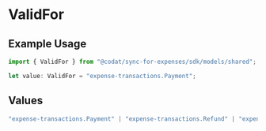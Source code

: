 # ValidFor

## Example Usage

```typescript
import { ValidFor } from "@codat/sync-for-expenses/sdk/models/shared";

let value: ValidFor = "expense-transactions.Payment";
```

## Values

```typescript
"expense-transactions.Payment" | "expense-transactions.Refund" | "expense-transactions.Reward" | "expense-transactions.Chargeback" | "reimbursable-expense-transactions" | "transfer-transactions" | "adjustment-transactions"
```